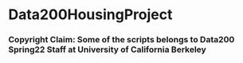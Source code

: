 # Data200HousingProject

### Copyright Claim: Some of the scripts belongs to Data200 Spring22 Staff at University of California Berkeley
